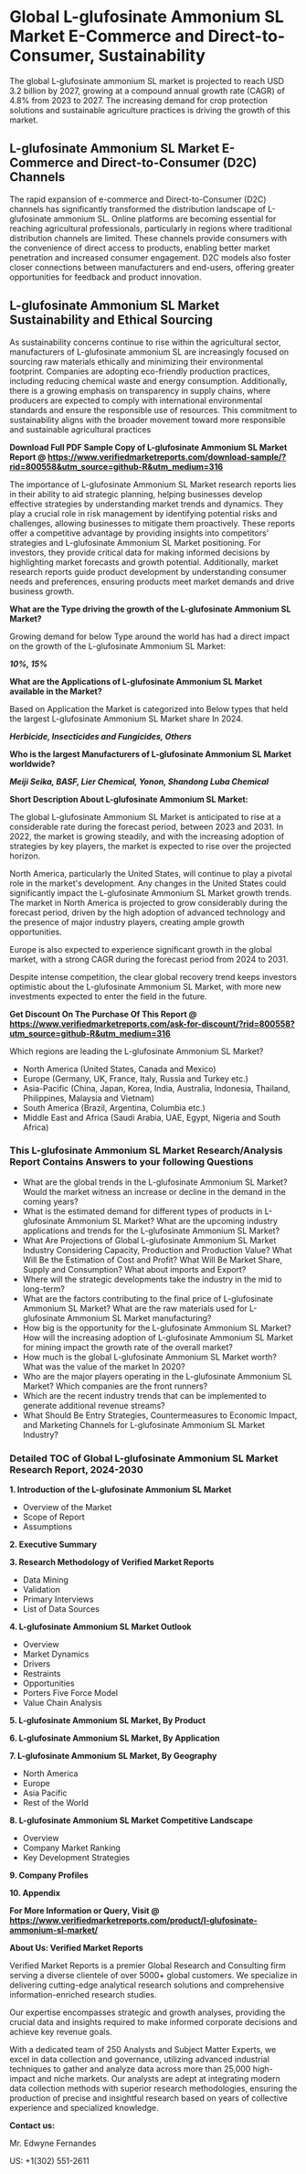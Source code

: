 <h1>Global L-glufosinate Ammonium SL Market E-Commerce and Direct-to-Consumer, Sustainability</h1><p class=""><p>The global L-glufosinate ammonium SL market is projected to reach USD 3.2 billion by 2027, growing at a compound annual growth rate (CAGR) of 4.8% from 2023 to 2027. The increasing demand for crop protection solutions and sustainable agriculture practices is driving the growth of this market.</p><h2>L-glufosinate Ammonium SL Market E-Commerce and Direct-to-Consumer (D2C) Channels</h2><p>The rapid expansion of e-commerce and Direct-to-Consumer (D2C) channels has significantly transformed the distribution landscape of L-glufosinate ammonium SL. Online platforms are becoming essential for reaching agricultural professionals, particularly in regions where traditional distribution channels are limited. These channels provide consumers with the convenience of direct access to products, enabling better market penetration and increased consumer engagement. D2C models also foster closer connections between manufacturers and end-users, offering greater opportunities for feedback and product innovation.</p><h2>L-glufosinate Ammonium SL Market Sustainability and Ethical Sourcing</h2><p>As sustainability concerns continue to rise within the agricultural sector, manufacturers of L-glufosinate ammonium SL are increasingly focused on sourcing raw materials ethically and minimizing their environmental footprint. Companies are adopting eco-friendly production practices, including reducing chemical waste and energy consumption. Additionally, there is a growing emphasis on transparency in supply chains, where producers are expected to comply with international environmental standards and ensure the responsible use of resources. This commitment to sustainability aligns with the broader movement toward more responsible and sustainable agricultural practices</p><p class=""><strong>Download Full PDF Sample Copy of L-glufosinate Ammonium SL Market Report @ <a href="https://www.verifiedmarketreports.com/download-sample/?rid=800558&utm_source=github-R&utm_medium=316" target="_blank">https://www.verifiedmarketreports.com/download-sample/?rid=800558&utm_source=github-R&utm_medium=316</a></strong></p><p>The importance of&nbsp;L-glufosinate Ammonium SL Market research reports lies in their ability to aid strategic planning, helping businesses develop effective strategies by understanding market trends and dynamics. They play a crucial role in risk management by identifying potential risks and challenges, allowing businesses to mitigate them proactively. These reports offer a competitive advantage by providing insights into competitors' strategies and L-glufosinate Ammonium SL Market positioning. For investors, they provide critical data for making informed decisions by highlighting market forecasts and growth potential. Additionally, market research reports guide product development by understanding consumer needs and preferences, ensuring products meet market demands and drive business growth.</p><p><strong>What are the&nbsp;Type driving the growth of the L-glufosinate Ammonium SL Market?</strong></p><p id="" class="">Growing demand for below Type around the world has had a direct impact on the growth of the L-glufosinate Ammonium SL Market:</p><p class=""><em><strong>10%, 15%</strong></em></p><p class=""><strong>What are the&nbsp;Applications&nbsp;of L-glufosinate Ammonium SL Market available in the Market?</strong></p><p id="" class="">Based on Application the Market is categorized into Below types that held the largest L-glufosinate Ammonium SL Market share In 2024.</p><p class=""><em><strong>Herbicide, Insecticides and Fungicides, Others</strong></em></p><p class=""><strong>Who is the largest Manufacturers of L-glufosinate Ammonium SL Market worldwide?</strong></p><p><em><strong>Meiji Seika, BASF, Lier Chemical, Yonon, Shandong Luba Chemical</strong></em></p><p id="" class=""><strong>Short Description About L-glufosinate Ammonium SL Market:</strong></p><p>The global L-glufosinate Ammonium SL Market is anticipated to rise at a considerable rate during the forecast period, between 2023 and 2031. In 2022, the market is growing steadily, and with the increasing adoption of strategies by key players, the market is expected to rise over the projected horizon.</p><p>North America, particularly the United States, will continue to play a pivotal role in the market's development. Any changes in the United States could significantly impact the L-glufosinate Ammonium SL Market growth trends. The market in North America is projected to grow considerably during the forecast period, driven by the high adoption of advanced technology and the presence of major industry players, creating ample growth opportunities.</p><p>Europe is also expected to experience significant growth in the global market, with a strong CAGR during the forecast period from 2024 to 2031.</p><p>Despite intense competition, the clear global recovery trend keeps investors optimistic about the L-glufosinate Ammonium SL Market, with more new investments expected to enter the field in the future.</p><p id="" class=""><strong>Get Discount On The Purchase Of This Report @ <a href="https://www.verifiedmarketreports.com/ask-for-discount/?rid=800558?utm_source=github-R&utm_medium=316" target="_blank">https://www.verifiedmarketreports.com/ask-for-discount/?rid=800558?utm_source=github-R&utm_medium=316</a></strong></p><p class="">Which regions are leading the L-glufosinate Ammonium SL Market?</p><ul><li>North America (United States, Canada and Mexico)</li><li>Europe (Germany, UK, France, Italy, Russia and Turkey etc.)</li><li>Asia-Pacific (China, Japan, Korea, India, Australia, Indonesia, Thailand, Philippines, Malaysia and Vietnam)</li><li>South America (Brazil, Argentina, Columbia etc.)</li><li>Middle East and Africa (Saudi Arabia, UAE, Egypt, Nigeria and South Africa)</li></ul><h3 id="" class="">This L-glufosinate Ammonium SL Market Research/Analysis Report Contains Answers to your following Questions</h3><ul><li>What are the global trends in the L-glufosinate Ammonium SL Market? Would the market witness an increase or decline in the demand in the coming years?</li><li>What is the estimated demand for different types of products in L-glufosinate Ammonium SL Market? What are the upcoming industry applications and trends for the L-glufosinate Ammonium SL Market?</li><li>What Are Projections of Global L-glufosinate Ammonium SL Market Industry Considering Capacity, Production and Production Value? What Will Be the Estimation of Cost and Profit? What Will Be Market Share, Supply and Consumption? What about imports and Export?</li><li>Where will the strategic developments take the industry in the mid to long-term?</li><li>What are the factors contributing to the final price of L-glufosinate Ammonium SL Market? What are the raw materials used for L-glufosinate Ammonium SL Market manufacturing?</li><li>How big is the opportunity for the L-glufosinate Ammonium SL Market? How will the increasing adoption of L-glufosinate Ammonium SL Market for mining impact the growth rate of the overall market?</li><li>How much is the global L-glufosinate Ammonium SL Market worth? What was the value of the market In 2020?</li><li>Who are the major players operating in the L-glufosinate Ammonium SL Market? Which companies are the front runners?</li><li>Which are the recent industry trends that can be implemented to generate additional revenue streams?</li><li>What Should Be Entry Strategies, Countermeasures to Economic Impact, and Marketing Channels for L-glufosinate Ammonium SL Market Industry?</li></ul><h3 id="" class="">Detailed TOC of Global L-glufosinate Ammonium SL Market Research Report, 2024-2030</h3><p id="" class=""><strong>1. Introduction of the L-glufosinate Ammonium SL Market</strong></p><ul><li>Overview of the Market</li><li>Scope of Report</li><li>Assumptions</li></ul><p id="" class=""><strong>2. Executive Summary</strong></p><p id="" class=""><strong>3. Research Methodology of Verified Market Reports</strong></p><ul><li>Data Mining</li><li>Validation</li><li>Primary Interviews</li><li>List of Data Sources</li></ul><p id="" class=""><strong>4. L-glufosinate Ammonium SL Market Outlook</strong></p><ul><li>Overview</li><li>Market Dynamics</li><li>Drivers</li><li>Restraints</li><li>Opportunities</li><li>Porters Five Force Model</li><li>Value Chain Analysis</li></ul><p id="" class=""><strong>5. L-glufosinate Ammonium SL Market, By Product</strong></p><p id="" class=""><strong>6. L-glufosinate Ammonium SL Market, By Application</strong></p><p id="" class=""><strong>7. L-glufosinate Ammonium SL Market, By Geography</strong></p><ul><li>North America</li><li>Europe</li><li>Asia Pacific</li><li>Rest of the World</li></ul><p id="" class=""><strong>8. L-glufosinate Ammonium SL Market Competitive Landscape</strong></p><ul><li>Overview</li><li>Company Market Ranking</li><li>Key Development Strategies</li></ul><p id="" class=""><strong>9. Company Profiles</strong></p><p id="" class=""><strong>10. Appendix</strong></p><p id="" class=""><strong>For More Information or Query, Visit @ <a href="https://www.verifiedmarketreports.com/product/l-glufosinate-ammonium-sl-market/" target="_blank">https://www.verifiedmarketreports.com/product/l-glufosinate-ammonium-sl-market/</a></strong></p><p id="" class=""><strong>About Us: Verified Market Reports</strong></p><p id="" class="">Verified Market Reports is a premier Global Research and Consulting firm serving a diverse clientele of over 5000+ global customers. We specialize in delivering cutting-edge analytical research solutions and comprehensive information-enriched research studies.</p><p id="" class="">Our expertise encompasses strategic and growth analyses, providing the crucial data and insights required to make informed corporate decisions and achieve key revenue goals.</p><p id="" class="">With a dedicated team of 250 Analysts and Subject Matter Experts, we excel in data collection and governance, utilizing advanced industrial techniques to gather and analyze data across more than 25,000 high-impact and niche markets. Our analysts are adept at integrating modern data collection methods with superior research methodologies, ensuring the production of precise and insightful research based on years of collective experience and specialized knowledge.</p><p id="" class=""><strong>Contact us:</strong></p><p id="" class="">Mr. Edwyne Fernandes</p><p id="" class="">US: +1(302) 551-2611</p>